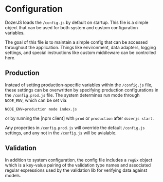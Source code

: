 # Configuration

DozerJS loads the `/config.js` by default on startup. This file is a simple object
that can be used for both system and custom configuration variables.

The goal of this file is to maintain a simple config that can be accessed throughout
the application. Things like environment, data adapters, logging settings, and
special instructions like custom middleware can be controlled here.

## Production

Instead of setting production-specific variables within the `/config.js` file,
these settings can be overwritten by specifying production configurations in the
`/config.prod.js` file. The system determines run mode through `NODE_ENV`, which
can be set via:

`NODE_ENV=production node index.js`

or by running the [npm client] with `prod` or `production` after `dozerjs start`.

Any properties in `/config.prod.js` will override the default `/config.js` settings,
and any not in the `/config.js` will be avialable.

## Validation

In addition to system configuration, the config file includes a `regEx` object which
is a key-value pairing of the validation type names and associated regular expressions
used by the validation lib for verifying data against models.